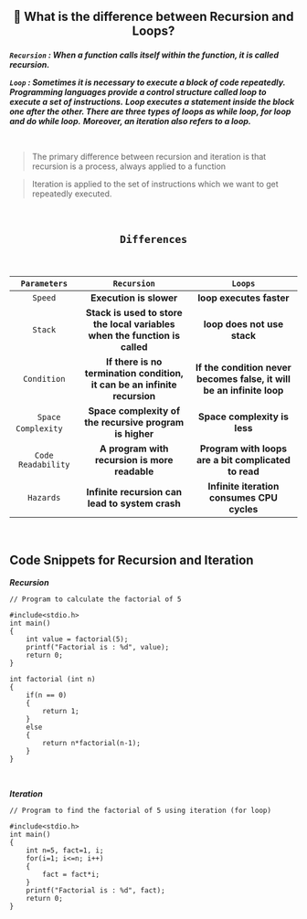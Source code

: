 ## <p align="center"> 💢 What is the difference between Recursion and Loops? </p>

***`Recursion` : When a function calls itself within the function, it is called recursion.***

***`Loop` : Sometimes it is necessary to execute a block of code repeatedly. Programming languages provide a control structure called loop to execute a set of instructions.***
***Loop executes a statement inside the block one after the other. There are three types of loops as while loop, for loop and do while loop.***
***Moreover, an iteration also refers to a loop.***

</br>


> The primary difference between recursion and iteration is that recursion is a process, always applied to a function 

> Iteration is applied to the set of instructions which we want to get repeatedly executed.

</br>

## <p align="center"> `Differences` </p>
</br>

|     `Parameters`                            | `Recursion`               |  `Loops`   |
|:-------------------------------------------:|:----------------------:|:-----------------------:|
| `Speed`                                     |**Execution is slower** | **loop executes faster**|
| `Stack`                                     |**Stack is used to store the local variables when the function is called**|**loop does not use stack**|
| `Condition`            |**If there is no termination condition, it can be an infinite recursion**|**If the condition never becomes false, it will be an infinite loop**|
| &nbsp; &nbsp; `Space Complexity` &nbsp; &nbsp;|**Space complexity of the recursive program is higher**|**Space complexity is less**|
| `Code Readability`     |**A program with recursion is more readable**|**Program with loops are a bit complicated to read**|
| `Hazards`              |**Infinite recursion can lead to system crash**|**Infinite iteration consumes CPU cycles**|

</br>

## Code Snippets for Recursion and Iteration

***Recursion***

```
// Program to calculate the factorial of 5

#include<stdio.h>
int main()
{
	int value = factorial(5);
	printf("Factorial is : %d", value);
	return 0;
}

int factorial (int n)
{
	if(n == 0)
	{
		return 1;
	}
	else
	{
		return n*factorial(n-1);
	}	
}

```
</br>

***Iteration***

```
// Program to find the factorial of 5 using iteration (for loop)

#include<stdio.h>
int main()
{
	int n=5, fact=1, i;
	for(i=1; i<=n; i++)
	{
		fact = fact*i;
	}
	printf("Factorial is : %d", fact);
	return 0;
}
```

#
